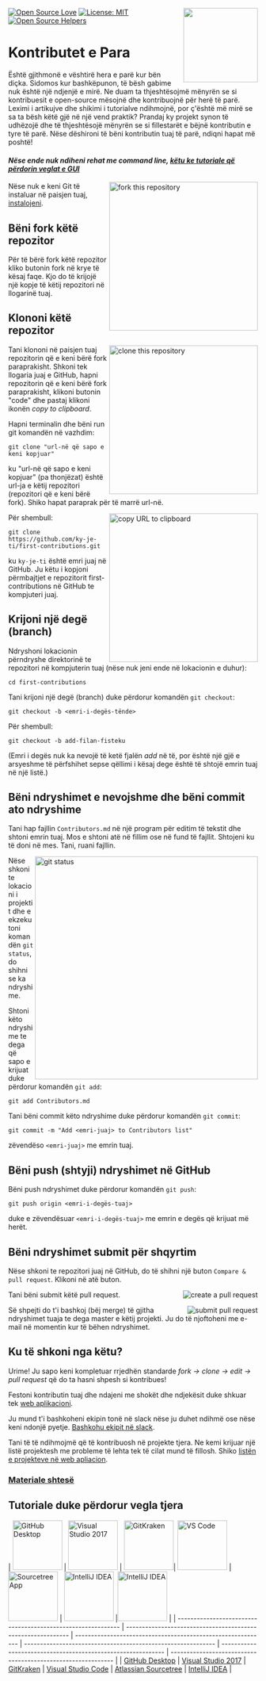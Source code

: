 [![Open Source Love](https://firstcontributions.github.io/open-source-badges/badges/open-source-v1/open-source.svg)](https://github.com/firstcontributions/open-source-badges)
[<img align="right" width="150" src="https://firstcontributions.github.io/assets/Readme/join-slack-team.png">](https://join.slack.com/t/firstcontributors/shared_invite/enQtNjkxNzQwNzA2MTMwLTVhMWJjNjg2ODRlNWZhNjIzYjgwNDIyZWYwZjhjYTQ4OTBjMWM0MmFhZDUxNzBiYzczMGNiYzcxNjkzZDZlMDM)
[![License: MIT](https://img.shields.io/badge/License-MIT-green.svg)](https://opensource.org/licenses/MIT)
[![Open Source Helpers](https://www.codetriage.com/roshanjossey/first-contributions/badges/users.svg)](https://www.codetriage.com/roshanjossey/first-contributions)


# Kontributet e Para


Është gjithmonë e vështirë hera e parë kur bën diçka. Sidomos kur bashkëpunon, të bësh gabime nuk është një ndjenjë e mirë. Ne duam ta thjeshtësojmë mënyrën se si kontribuesit e open-source mësojnë dhe kontribuojnë për herë të parë.
Leximi i artikujve dhe shikimi i tutorialve ndihmojnë, por ç'është më mirë se sa ta bësh këtë gjë në një vend praktik? Prandaj ky projekt synon të udhëzojë dhe të thjeshtësojë mënyrën se si fillestarët e bëjnë kontributin e tyre të parë. Nëse dëshironi të bëni kontributin tuaj të parë, ndiqni hapat më poshtë!

#### *Nëse ende nuk ndiheni rehat me command line, [këtu ke tutoriale që përdorin veglat e GUI]( #tutorials-using-other-tools )*

<img align="right" width="300" src="https://firstcontributions.github.io/assets/Readme/fork.png" alt="fork this repository" />

Nëse nuk e keni Git të instaluar në paisjen tuaj, [instalojeni]( https://help.github.com/articles/set-up-git/).

## Bëni fork këtë repozitor

Për të bërë fork këtë repozitor kliko butonin fork në krye të kësaj faqe. Kjo do të krijojë një kopje të këtij repozitori në llogarinë tuaj.

## Klononi këtë repozitor

<img align="right" width="300" src="https://firstcontributions.github.io/assets/Readme/clone.png" alt="clone this repository" />

Tani klononi në paisjen tuaj repozitorin që e keni bërë fork paraprakisht. Shkoni tek llogaria juaj e GitHub, hapni repozitorin që e keni bërë fork paraprakisht, klikoni butonin "code" dhe pastaj klikoni ikonën *copy to clipboard*.

Hapni terminalin dhe bëni run git komandën në vazhdim:

```
git clone "url-në që sapo e keni kopjuar"
```
ku "url-në që sapo e keni kopjuar" (pa thonjëzat) është url-ja e këtij repozitori (repozitori që e keni bërë fork). Shiko hapat paraprak për të marrë url-në.

<img align="right" width="300" src="https://firstcontributions.github.io/assets/Readme/copy-to-clipboard.png" alt="copy URL to clipboard" />

Për shembull:
```
git clone https://github.com/ky-je-ti/first-contributions.git
```
ku `ky-je-ti` është emri juaj në GitHub. Ju këtu i kopjoni përmbajtjet e repozitorit first-contributions në GitHub te kompjuteri juaj.

## Krijoni një degë (branch)

Ndryshoni lokacionin përndryshe direktorinë te repozitori në kompjuterin tuaj (nëse nuk jeni ende në lokacionin e duhur):

```
cd first-contributions
```
Tani krijoni një degë (branch) duke përdorur komandën `git checkout`:
```
git checkout -b <emri-i-degës-tënde>
```

Për shembull:
```
git checkout -b add-filan-fisteku
```
(Emri i degës nuk ka nevojë të ketë fjalën *add* në të, por është një gjë e arsyeshme të përfshihet sepse qëllimi i kësaj dege është të shtojë emrin tuaj në një listë.)

## Bëni ndryshimet e nevojshme dhe bëni commit ato ndryshime

Tani hap fajllin `Contributors.md` në një program për editim të tekstit dhe shtoni emrin tuaj. Mos e shtoni atë në fillim ose në fund të fajllit. Shtojeni ku të doni në mes. Tani, ruani fajllin.

<img align="right" width="450" src="https://firstcontributions.github.io/assets/Readme/git-status.png" alt="git status" />


Nëse shkoni te lokacioni i projektit dhe e ekzekutoni komandën `git status`, do shihni se ka ndryshime.


Shtoni këto ndryshime te dega që sapo e krijuat duke përdorur komandën `git add`:

```
git add Contributors.md
```

Tani bëni commit këto ndryshime duke përdorur komandën `git commit`:
```
git commit -m "Add <emri-juaj> to Contributors list"
```
zëvendëso `<emri-juaj>` me emrin tuaj.

## Bëni push (shtyji) ndryshimet në GitHub

Bëni push ndryshimet duke përdorur komandën `git push`: 
```
git push origin <emri-i-degës-tuaj>
```
duke e zëvendësuar `<emri-i-degës-tuaj>` me emrin e degës që krijuat më herët.

## Bëni ndryshimet submit për shqyrtim

Nëse shkoni te repozitori juaj në GitHub, do të shihni një buton `Compare & pull request`. Klikoni në atë buton.

<img style="float: right;" src="https://firstcontributions.github.io/assets/Readme/compare-and-pull.png" alt="create a pull request" />

Tani bëni submit këtë pull request.

<img style="float: right;" src="https://firstcontributions.github.io/assets/Readme/submit-pull-request.png" alt="submit pull request" />

Së shpejti do t'i bashkoj (bëj merge) të gjitha ndryshimet tuaja te dega master e këtij projekti. Ju do të njoftoheni me e-mail në momentin kur të bëhen ndryshimet.

## Ku të shkoni nga këtu?

Urime!  Ju sapo keni kompletuar rrjedhën standarde  _fork -> clone -> edit -> pull request_ që do ta hasni shpesh si kontribues!

Festoni kontributin tuaj dhe ndajeni me shokët dhe ndjekësit duke shkuar tek  [web aplikacioni](https://firstcontributions.github.io/#social-share).

Ju mund t'i bashkoheni ekipin tonë në slack nëse ju duhet ndihmë ose nëse keni ndonjë pyetje. [Bashkohu ekipit në slack](https://join.slack.com/t/firstcontributors/shared_invite/enQtNjkxNzQwNzA2MTMwLTVhMWJjNjg2ODRlNWZhNjIzYjgwNDIyZWYwZjhjYTQ4OTBjMWM0MmFhZDUxNzBiYzczMGNiYzcxNjkzZDZlMDM).

Tani të të ndihmojmë që të kontribuosh në projekte tjera. Ne kemi krijuar një listë projektesh me probleme të lehta tek të cilat mund të fillosh. Shiko [listën e projekteve në web apliacion](https://firstcontributions.github.io/#project-list).

### [Materiale shtesë](additional-material/git_workflow_scenarios/additional-material.md)


## Tutoriale duke përdorur vegla tjera

| <a href="github-desktop-tutorial.md"><img alt="GitHub Desktop" src="https://desktop.github.com/images/desktop-icon.svg" width="100"></a> | <a href="github-windows-vs2017-tutorial.md"><img alt="Visual Studio 2017" src="https://upload.wikimedia.org/wikipedia/commons/c/cd/Visual_Studio_2017_Logo.svg" width="100"></a> | <a href="../gitkraken-tutorial.md"><img alt="GitKraken" src="https://firstcontributions.github.io/assets/Readme/gk-icon.png" width="100"></a>| <a href="github-windows-vs-code-tutorial.md"><img alt="VS Code" src="https://upload.wikimedia.org/wikipedia/commons/2/2d/Visual_Studio_Code_1.18_icon.svg" width=100></a> | <a href="sourcetree-macos-tutorial.md"><img alt="Sourcetree App" src="https://wac-cdn.atlassian.com/dam/jcr:81b15cde-be2e-4f4a-8af7-9436f4a1b431/Sourcetree-icon-blue.svg" width=100></a> | <a href="github-windows-intellij-tutorial.md"><img alt="IntelliJ IDEA" src="https://upload.wikimedia.org/wikipedia/commons/d/d5/IntelliJ_IDEA_Logo.svg" width=100></a> |<a href="github-windows-intellij-tutorial.md"><img alt="IntelliJ IDEA" src="https://upload.wikimedia.org/wikipedia/commons/thumb/9/9c/IntelliJ_IDEA_Icon.svg/512px-IntelliJ_IDEA_Icon.svg.png" width=100></a> |
| ------------------------------------------------------------ | ------------------------------------------------------------ | ------------------------------------------------------------ | ------------------------------------------------------------ | ------------------------------------------------------------ | ------------------------------------------------------------ |
| [GitHub Desktop](gui-tool-tutorials/github-desktop-tutorial.md)                 | [Visual Studio 2017](gui-tool-tutorials/github-windows-vs2017-tutorial.md)      | [GitKraken](gui-tool-tutorials/gitkraken-tutorial.md)                           | [Visual Studio Code](gui-tool-tutorials/github-windows-vs-code-tutorial.md)     | [Atlassian Sourcetree](gui-tool-tutorials/sourcetree-macos-tutorial.md)         | [IntelliJ IDEA](gui-tool-tutorials/github-windows-intellij-tutorial.md)         |

